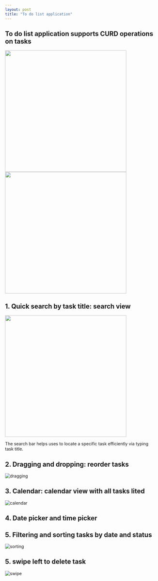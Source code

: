 ```yaml
---
layout: post
title: "To do list application"
---
```


## To do list application supports CURD operations on tasks
<p float="left">
  <img src="https://user-images.githubusercontent.com/77960108/146278540-c11cda32-3840-4127-ab66-a64e95e2cff5.gif" width="400" />
  <img src="https://user-images.githubusercontent.com/77960108/146278548-948c3474-5ee3-43d0-a04c-ad576f34e236.gif" width="400" /> 
</p>


## 1. Quick search by task title: search view
<p float="left">
  <img src="https://user-images.githubusercontent.com/77960108/146277988-2105a967-2bb6-4b1d-8c68-9e6d70ec3d9f.gif" width="400" />
  <p display='inline'>The search bar helps uses to locate a specific task efficiently via typing task title.</p>
</p>


## 2. Dragging and dropping: reorder tasks
![dragging](https://user-images.githubusercontent.com/77960108/146277956-58f878fa-3cb8-4b07-a5ef-82b869861cee.gif)


## 3. Calendar: calendar view with all tasks lited
![calendar](https://user-images.githubusercontent.com/77960108/146277899-eed37dc4-0d8e-4270-a68b-ff2207fef681.gif)


## 4. Date picker and time picker


## 5. Filtering and sorting tasks by date and status
![sorting](https://user-images.githubusercontent.com/77960108/146278361-2352161d-c314-4add-abb4-2ee4d090528a.gif)


## 5. swipe left to delete task
![swipe](https://user-images.githubusercontent.com/77960108/146278350-096d9b47-c519-4212-9fbb-5a4f9e547e23.gif)

